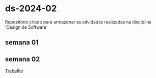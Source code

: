 # ds-2024-02
Repositório criado para armazenar as atividades realizadas na disciplina 'Design de Software'

## semana 01

## semana 02
[Trabalho](./trabalho.md)